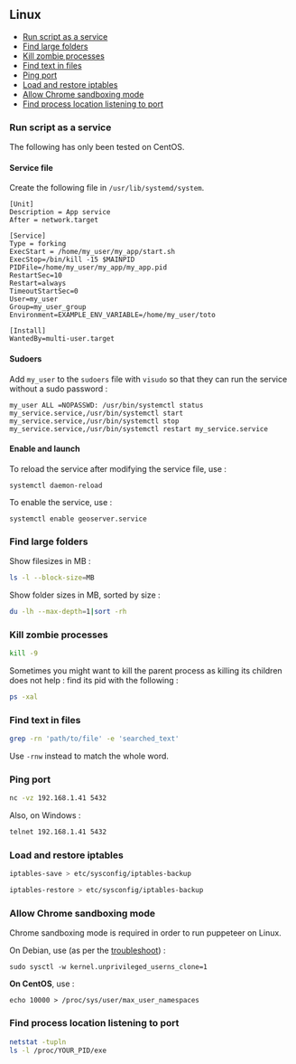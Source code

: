 ## Linux

* [Run script as a service](#run-script-as-a-service)
* [Find large folders](#find-large-folders)
* [Kill zombie processes](#kill-zombie-processes)
* [Find text in files](#find-text-in-files)
* [Ping port](#ping-port)
* [Load and restore iptables](#load-and-restore-iptables)
* [Allow Chrome sandboxing mode](#allow-chrome-sandboxing-mode)
* [Find process location listening to port](#find-process-location-listening-to-port)

### Run script as a service
The following has only been tested on CentOS.

#### Service file

Create the following file in `/usr/lib/systemd/system`.

```
[Unit]
Description = App service
After = network.target

[Service]
Type = forking
ExecStart = /home/my_user/my_app/start.sh
ExecStop=/bin/kill -15 $MAINPID
PIDFile=/home/my_user/my_app/my_app.pid
RestartSec=10
Restart=always
TimeoutStartSec=0
User=my_user
Group=my_user_group
Environment=EXAMPLE_ENV_VARIABLE=/home/my_user/toto

[Install]
WantedBy=multi-user.target
```

#### Sudoers

Add `my_user` to the `sudoers` file with `visudo` so that they can run the service without a sudo password :

```
my_user ALL =NOPASSWD: /usr/bin/systemctl status my_service.service,/usr/bin/systemctl start my_service.service,/usr/bin/systemctl stop my_service.service,/usr/bin/systemctl restart my_service.service
```

#### Enable and launch

To reload the service after modifying the service file, use :
```
systemctl daemon-reload
```

To enable the service, use :
```
systemctl enable geoserver.service
```

### Find large folders

Show filesizes in MB :
```bash
ls -l --block-size=MB
```

Show folder sizes in MB, sorted by size :
```bash
du -lh --max-depth=1|sort -rh
```

### Kill zombie processes

```bash
kill -9
```

Sometimes you might want to kill the parent process as killing its children does not help : find its pid with the following : 
```bash
ps -xal
```

### Find text in files

```bash
grep -rn 'path/to/file' -e 'searched_text'
```

Use `-rnw` instead to match the whole word.

### Ping port

```bash
nc -vz 192.168.1.41 5432
```

Also, on Windows : 
```bash
telnet 192.168.1.41 5432
```

### Load and restore iptables

```bash
iptables-save > etc/sysconfig/iptables-backup
```

```bash
iptables-restore > etc/sysconfig/iptables-backup
```

### Allow Chrome sandboxing mode

Chrome sandboxing mode is required in order to run puppeteer on Linux.

On Debian, use (as per the [troubleshoot](https://github.com/puppeteer/puppeteer/blob/master/docs/troubleshooting.md#recommended-enable-user-namespace-cloning)) :

```
sudo sysctl -w kernel.unprivileged_userns_clone=1
```

**On CentOS**, use :
```
echo 10000 > /proc/sys/user/max_user_namespaces
```

### Find process location listening to port

```bash
netstat -tupln
ls -l /proc/YOUR_PID/exe
```
